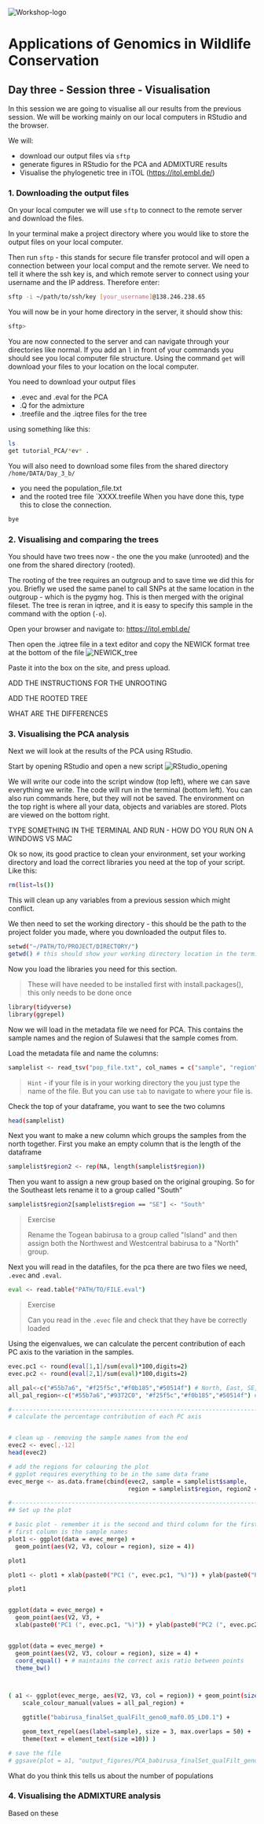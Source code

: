 ![Workshop-logo](../IM/LOGO_new.png)
# Applications of Genomics in Wildlife Conservation

## Day three - Session three - Visualisation 
In this session we are going to visualise all our results from the previous session. We will be working mainly on our local computers in RStudio and the browser.

We will:
- download our output files via `sftp`
- generate figures in RStudio for the PCA and ADMIXTURE results
- Visualise the phylogenetic tree in iTOL (https://itol.embl.de/) 

### 1. Downloading the output files 
On your local computer we will use `sftp` to connect to the remote server and download the files.

In your terminal make a project directory where you would like to store the output files on your local computer. 

Then run `sftp` - this stands for secure file transfer protocol and will open a connection between your local comput and the remote server. 
We need to tell it where the ssh key is, and which remote server to connect using your username and the IP address. Therefore enter: 
```sh
sftp -i ~/path/to/ssh/key [your_username]@138.246.238.65
```
You will now be in your home directory in the server, it should show this: 
```sh
sftp>
```

You are now connected to the server and can navigate through your directories like normal. 
If you add an `l` in front of your commands you should see you local computer file structure. Using the command `get` will download your files to your location on the local computer. 

You need to download your output files

- .evec and .eval for the PCA
- .Q for the admixture
- .treefile and the .iqtree files for the tree
  
using something like this:
```sh
ls
get tutorial_PCA/*ev* .
```

You will also need to download some files from the shared directory `/home/DATA/Day_3_b/`
- you need the population_file.txt
- and the rooted tree file `XXXX.treefile
When you have done this, type this to close the connection.

```sh
bye
```

### 2. Visualising and comparing the trees
You should have two trees now - the one the you make (unrooted) and the one from the shared directory (rooted).

The rooting of the tree requires an outgroup and to save time we did this for you. Briefly we used the same panel to call SNPs at the same location in the outgroup - which is the pygmy hog. This is then merged with the original fileset. The tree is reran in iqtree, and it is easy to specify this sample in the command with the option (`-o`).

Open your browser and navigate to: https://itol.embl.de/

Then open the .iqtree file in a text editor and copy the NEWICK format tree at the bottom of the file 
![NEWICK_tree](../IM/NEWICK_tree.png)

Paste it into the box on the site, and press upload. 

ADD THE INSTRUCTIONS FOR THE UNROOTING

ADD THE ROOTED TREE

WHAT ARE THE DIFFERENCES

### 3. Visualising the PCA analysis
Next we will look at the results of the PCA using RStudio.

Start by opening RStudio and open a new script
![RStudio_opening](../IM/RStudio_opening.png)

We will write our code into the script window (top left), where we can save everything we write. 
The code will run in the terminal (bottom left). You can also run commands here, but they will not be saved.
The environment on the top right is where all your data, objects and variables are stored. 
Plots are viewed on the bottom right. 

TYPE SOMETHING IN THE TERMINAL AND RUN - HOW DO YOU RUN ON A WINDOWS VS MAC

Ok so now, its good practice to clean your environment, set your working directory and load the correct libraries you need at the top of your script. Like this: 

```sh
rm(list=ls()) 
```
This will clean up any variables from a previous session which might conflict. 

We then need to set the working directory - this should be the path to the project folder you made, where you downloaded the output files to. 

```sh
setwd("~/PATH/TO/PROJECT/DIRECTORY/")
getwd() # this should show your working directory location in the terminal
```

Now you load the libraries you need for this section.
> These will have needed to be installed first with install.packages(), this only needs to be done once

```sh
library(tidyverse)
library(ggrepel)
```

Now we will load in the metadata file we need for PCA. This contains the sample names and the region of Sulawesi that the sample comes from. 

Load the metadata file and name the columns:
```sh
samplelist <- read_tsv("pop_file.txt", col_names = c("sample", "region"))
```
> `Hint` - if your file is in your working directory the you just type the name of the file. But you can use `tab` to navigate to where your file is. 

Check the top of your dataframe, you want to see the two columns
```sh
head(samplelist)
```

Next you want to make a new column which groups the samples from the north together.
First you make an empty column that is the length of the dataframe
```sh
samplelist$region2 <- rep(NA, length(samplelist$region))
```

Then you want to assign a new group based on the original grouping. So for the Southeast lets rename it to a group called "South" 
```sh
samplelist$region2[samplelist$region == "SE"] <- "South"
```
> Exercise
>
> Rename the Togean babirusa to a group called "Island" and then assign both the Northwest and Westcentral babirusa to a "North" group.

Next you will read in the datafiles, for the pca there are two files we need, `.evec` and `.eval`.
```sh
eval <- read.table("PATH/TO/FILE.eval")
```
> Exercise
>
> Can you read in the `.evec` file and check that they have be correctly loaded

Using the eigenvalues, we can calculate the percent contribution of each PC axis to the variation in the samples.
```sh
evec.pc1 <- round(eval[1,1]/sum(eval)*100,digits=2)
evec.pc2 <- round(eval[2,1]/sum(eval)*100,digits=2)
```


```sh
all_pal<-c("#55b7a6", "#f25f5c","#f0b185","#50514f") # North, East, SE, Buton/Togian, other
all_pal_region<-c("#55b7a6","#9372C0", "#f25f5c","#f0b185","#50514f") # splits

#---------------------------------------------------------------------------------------------------------
# calculate the percentage contribution of each PC axis


# clean up - removing the sample names from the end
evec2 <- evec[,-12]
head(evec2)

# add the regions for colouring the plot 
# ggplot requires everything to be in the same data frame 
evec_merge <- as.data.frame(cbind(evec2, sample = samplelist$sample, 
                                  region = samplelist$region, region2 = samplelist$region2))

#---------------------------------------------------------------------------------------------------------
## Set up the plot

# basic plot - remember it is the second and third column for the first and second PC 
# first column is the sample names
plot1 <- ggplot(data = evec_merge) + 
  geom_point(aes(V2, V3, colour = region), size = 4))

plot1

plot1 <- plot1 + xlab(paste0("PC1 (", evec.pc1, "%)")) + ylab(paste0("PC2 (", evec.pc2, "%)")) 

plot1


ggplot(data = evec_merge) + 
  geom_point(aes(V2, V3, +
  xlab(paste0("PC1 (", evec.pc1, "%)")) + ylab(paste0("PC2 (", evec.pc2, "%)")) 


ggplot(data = evec_merge) + 
  geom_point(aes(V2, V3, colour = region), size = 4) + 
  coord_equal() + # maintains the correct axis ratio between points
  theme_bw()



( a1 <- ggplot(evec_merge, aes(V2, V3, col = region)) + geom_point(size = 3) + 
    scale_colour_manual(values = all_pal_region) +

    ggtitle("babirusa_finalSet_qualFilt_geno0_maf0.05_LD0.1") +

    geom_text_repel(aes(label=sample), size = 3, max.overlaps = 50) +
    theme(text = element_text(size =10)) ) 

# save the file
# ggsave(plot = a1, "output_figures/PCA_babirusa_finalSet_qualFilt_geno0_maf0.05_LD0.1.pdf")
```


What do you think this tells us about the number of populations

### 4. Visualising the ADMIXTURE analysis
Based on these 










